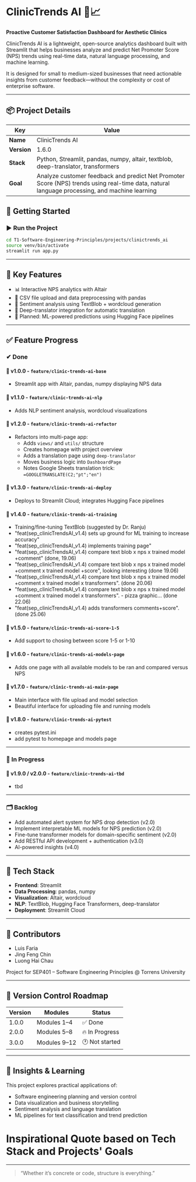 # ClinicTrends AI 💬📈

**Proactive Customer Satisfaction Dashboard for Aesthetic Clinics**

ClinicTrends AI is a lightweight, open-source analytics dashboard built with Streamlit that helps businesses analyze and predict Net Promoter Score (NPS) trends using real-time data, natural language processing, and machine learning.

It is designed for small to medium-sized businesses that need actionable insights from customer feedback—without the complexity or cost of enterprise software.

---

## 📦 Project Details

| Key       | Value            |
|-----------|------------------|
| **Name**  | ClinicTrends AI  |
| **Version** | 1.6.0          |
| **Stack** | Python, Streamlit, pandas, numpy, altair, textblob, deep-translator, transformers |
| **Goal**  | Analyze customer feedback and predict Net Promoter Score (NPS) trends using real-time data, natural language processing, and machine learning |


## 🔧 Getting Started

### ▶️ Run the Project

```bash
cd T1-Software-Engineering-Principles/projects/clinictrends_ai
source venv/bin/activate
streamlit run app.py
```

---

## 🧠 Key Features

- 📊 Interactive NPS analytics with Altair
- 🧾 CSV file upload and data preprocessing with pandas
- 💬 Sentiment analysis using TextBlob + wordcloud generation
- 🔄 Deep-translator integration for automatic translation
- 🤖 Planned: ML-powered predictions using Hugging Face pipelines

---

## ✅ Feature Progress

### ✔ Done
#### 🔹 v1.0.0 - `feature/clinic-trends-ai-base`
- Streamlit app with Altair, pandas, numpy displaying NPS data

#### 🔹 v1.1.0 - `feature/clinic-trends-ai-nlp`
- Adds NLP sentiment analysis, wordcloud visualizations

#### 🔹 v1.2.0 - `feature/clinic-trends-ai-refactor`
- Refactors into multi-page app:
  - Adds `views/` and `utils/` structure
  - Creates homepage with project overview
  - Adds a translation page using `deep-translator`
  - Moves business logic into `DashboardPage`
  - Notes Google Sheets translation trick: `=GOOGLETRANSLATE(C2;"pt";"en")`

#### 🔹 v1.3.0 - `feature/clinic-trends-ai-deploy`
- Deploys to Streamlit Cloud; integrates Hugging Face pipelines

#### 🔹 v1.4.0 - `feature/clinic-trends-ai-training`
- Training/fine-tuning TextBlob (suggested by Dr. Ranju)
- "feat(sep_clinicTrendsAI_v1.4) sets up ground for ML training to increase accuracy"
- "feat(sep_clinicTrendsAI_v1.4) implements training page"
- "feat(sep_clinicTrendsAI_v1.4) compare text blob x nps x trained model +comment" (done, 19.06)
- "feat(sep_clinicTrendsAI_v1.4) compare text blob x nps x trained model +comment x trained model +score", looking interesting (done 19.06)
- "feat(sep_clinicTrendsAI_v1.4) compare text blob x nps x trained model +comment x trained model x transformers". (done 20.06)
- "feat(sep_clinicTrendsAI_v1.4) compare text blob x nps x trained model +comment x trained model x transformers". - pizza graphic... (done 22.06)
- "feat(sep_clinicTrendsAI_v1.4) adds transformers comments+score". (done 25.06)

#### 🔹 v1.5.0 - `feature/clinic-trends-ai-score-1-5`
- Add support to chosing between score 1-5 or 1-10

#### 🔹 v1.6.0 - `feature/clinic-trends-ai-models-page`
- Adds one page with all available models to be ran and compared versus NPS

#### 🔹 v1.7.0 - `feature/clinic-trends-ai-main-page`
- Main interface with file upload and model selection
- Beautiful interface for uploading file and running models

#### 🔹 v1.8.0 - `feature/clinic-trends-ai-pytest`
- creates pytest.ini
- add pytest to homepage and models page

---

### 🔧 In Progress

#### 🔸 v1.9.0 / v2.0.0 - `feature/clinic-trends-ai-tbd`
- tbd

---

### 🗂️ Backlog

- Add automated alert system for NPS drop detection (v2.0)
- Implement interpretable ML models for NPS prediction (v2.0)
- Fine-tune transformer models for domain-specific sentiment (v2.0)
- Add RESTful API development + authentication (v3.0)
- AI-powered insights (v4.0)

---

## 🧪 Tech Stack

- **Frontend**: Streamlit
- **Data Processing**: pandas, numpy
- **Visualization**: Altair, wordcloud
- **NLP**: TextBlob, Hugging Face Transformers, deep-translator
- **Deployment**: Streamlit Cloud

---

## 🤝 Contributors

- Luis Faria  
- Jing Feng Chin  
- Luong Hai Chau  

Project for SEP401 – Software Engineering Principles @ Torrens University

---

## 📅 Version Control Roadmap

| Version | Modules            | Status         |
|---------|---------------------|----------------|
| 1.0.0   | Modules 1–4         | ✅ Done        |
| 2.0.0   | Modules 5–8         | 🔥 In Progress |
| 3.0.0   | Modules 9–12        | 🕐 Not started |

---

## 🧠 Insights & Learning

This project explores practical applications of:
- Software engineering planning and version control
- Data visualization and business storytelling
- Sentiment analysis and language translation
- ML pipelines for text classification and trend prediction

# Inspirational Quote based on Tech Stack and Projects' Goals

---

> “Whether it’s concrete or code, structure is everything.”